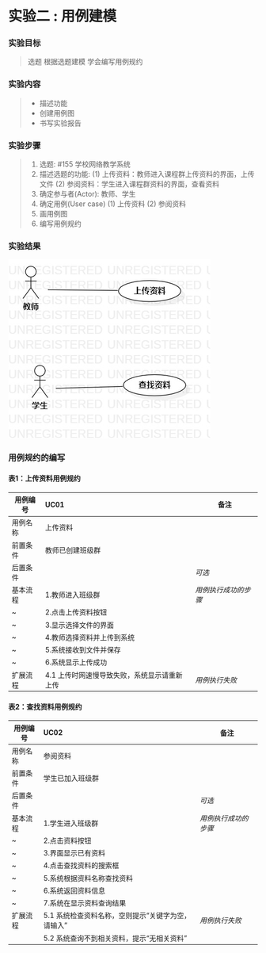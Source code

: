 # 实验二 : 用例建模

### 实验目标
> 选题
> 根据选题建模
> 学会编写用例规约

### 实验内容
>- 描述功能
>- 创建用例图
>- 书写实验报告


### 实验步骤
> 1. 选题: #155 学校网络教学系统
> 2. 描述选题的功能:
	(1) 上传资料：教师进入课程群上传资料的界面，上传文件
    (2) 参阅资料：学生进入课程群资料的界面，查看资料
> 3. 确定参与者(Actor): 教师、学生
> 4. 确定用例(User case)
	(1) 上传资料
	(2) 参阅资料
> 5. 画用例图
> 6. 编写用例规约
### 实验结果

![学校网络教学系统的用例图](./lab2.jpg)

### 用例规约的编写

#### 表1：上传资料用例规约 

 用例编号  | UC01 | 备注  
-|:-|-  
用例名称  | 上传资料  |   
前置条件  |   教师已创建班级群       | 
后置条件  |          | *可选*   
基本流程  | 1.教师进入班级群 |  *用例执行成功的步骤*    
~| 2.点击上传资料按钮 |   
~| 3.显示选择文件的界面 |   
~| 4.教师选择资料并上传到系统   |   
~| 5.系统接收到文件并保存 |  
~| 6.系统显示上传成功 |
扩展流程  | 4.1 上传时网速慢导致失败，系统显示请重新上传 |  *用例执行失败*    

#### 表2：查找资料用例规约

 用例编号  | UC02 | 备注  
-|:-|-  
用例名称  | 参阅资料  |   
前置条件  |   学生已加入班级群       |
后置条件  |          |*可选*   
基本流程  | 1.学生进入班级群 |  *用例执行成功的步骤*    
~| 2.点击资料按钮 |   
~| 3.界面显示已有资料 |   
~| 4.点击查找资料的搜索框  |   
~| 5.系统根据资料名称查找资料   |  
~| 6.系统返回资料信息   |  
~| 7.系统在显示资料查询结果 |
扩展流程  | 5.1 系统检查资料名称，空则提示“关键字为空，请输入” |  *用例执行失败* 
		 | 5.2  系统查询不到相关资料，提示“无相关资料”|  
